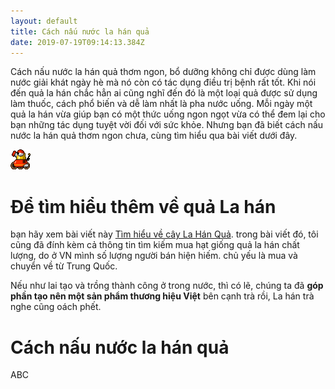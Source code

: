 ```yaml
---
layout: default
title: Cách nấu nước la hán quả
date: 2019-07-19T09:14:13.384Z
---
```

Cách nấu nước la hán quả thơm ngon, bổ dưỡng không chỉ được dùng làm nước giải khát ngày hè mà nó còn có tác dụng điều trị bệnh rất tốt. Khi nói đến quả la hán chắc hẳn ai cũng nghĩ đến đó là một loại quả được sử dụng làm thuốc, cách phổ biến và dễ làm nhất là pha nước uống. Mỗi ngày một quả la hán vừa giúp bạn có một thức uống ngon ngọt vừa có thể đem lại cho bạn những tác dụng tuyệt vời đối với sức khỏe. Nhưng bạn đã biết cách nấu nước la hán quả thơm ngon chưa, cùng tìm hiểu qua bài viết dưới đây.

![Một bài viết của tiep.me về tạo và pha chế nước uống riêng của bạn](/images/media/881197.png "Một bài viết của tiep.me về tạo và pha chế nước uống riêng của bạn")

# Để tìm hiểu thêm về quả La hán

bạn hãy xem bài viết này [Tìm hiểu về cây La Hán Quả](https://tiep.me/2019/07/18/tim-hieu-cay-la-han/). trong bài viết đó, tôi cũng đã đính kèm cả thông tin tìm kiếm mua hạt giống quả la hán chất lượng, do ở VN mình số lượng người bán hiện hiếm. chủ yếu là mua và chuyển về từ Trung Quốc.

Nếu như lai tạo và trồng thành công ở trong nước, thì có lẽ, chúng ta đã **góp phần tạo nên một sản phẩm thương hiệu Việt** bên cạnh trà rồi, La hán trà nghe cũng oách phết.

# Cách nấu nước la hán quả

ABC
